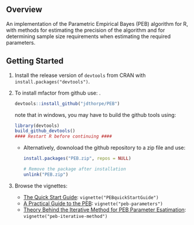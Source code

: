
## Overview

An implementation of the Parametric Empirical Bayes (PEB) algorithm for R, 
with methods for estimating the precision of the algorithm and for 
determining sample size requirements when estimating the required parameters.


## Getting Started

1. Install the release version of `devtools` from CRAN with `install.packages("devtools")`.

2. To install mfactor from github use: .


    ```R
    devtools::install_github("jdthorpe/PEB")
    ```
    note that in windows, you may have to build the github tools using: 

    ```R
    library(devtools)
    build_github_devtools()
    #### Restart R before continuing ####
    ```

    * Alternatively, downoload the github repository to a zip file and use:

        ```R
        install.packages("PEB.zip", repos = NULL)

        # Remove the package after installation
        unlink("PEB.zip")
        ```

3. Browse the vignettes:
	- [The Quick Start Guide](http://htmlpreview.github.io/?https://github.com/jdthorpe/PEB/blob/master/inst/doc/PEBquickStartGuide.html): `vignette("PEBquickStartGuide")`
	- [A Practical Guide to the PEB](http://htmlpreview.github.io/?https://github.com/jdthorpe/PEB/blob/master/inst/doc/peb-parameters.html): `vignette("peb-parameters")`
	- [Theory Behind the Iterative Method for PEB Parameter Esatimation](https://github.com/jdthorpe/PEB/blob/master/inst/doc/peb-iterative-method.pdf): `vignette("peb-iterative-method")`

